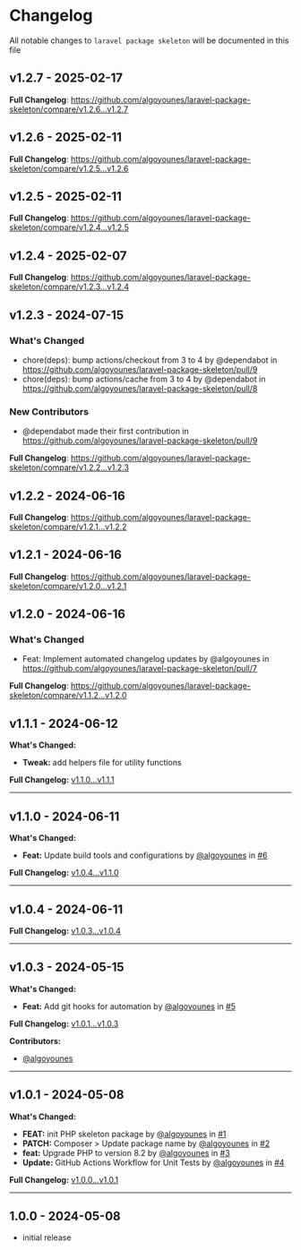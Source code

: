 # Changelog

All notable changes to `laravel package skeleton` will be documented in this file

## v1.2.7 - 2025-02-17

**Full Changelog**: https://github.com/algoyounes/laravel-package-skeleton/compare/v1.2.6...v1.2.7

## v1.2.6 - 2025-02-11

**Full Changelog**: https://github.com/algoyounes/laravel-package-skeleton/compare/v1.2.5...v1.2.6

## v1.2.5 - 2025-02-11

**Full Changelog**: https://github.com/algoyounes/laravel-package-skeleton/compare/v1.2.4...v1.2.5

## v1.2.4 - 2025-02-07

**Full Changelog**: https://github.com/algoyounes/laravel-package-skeleton/compare/v1.2.3...v1.2.4

## v1.2.3 - 2024-07-15

### What's Changed

* chore(deps): bump actions/checkout from 3 to 4 by @dependabot in https://github.com/algoyounes/laravel-package-skeleton/pull/9
* chore(deps): bump actions/cache from 3 to 4 by @dependabot in https://github.com/algoyounes/laravel-package-skeleton/pull/8

### New Contributors

* @dependabot made their first contribution in https://github.com/algoyounes/laravel-package-skeleton/pull/9

**Full Changelog**: https://github.com/algoyounes/laravel-package-skeleton/compare/v1.2.2...v1.2.3

## v1.2.2 - 2024-06-16

**Full Changelog**: https://github.com/algoyounes/laravel-package-skeleton/compare/v1.2.1...v1.2.2

## v1.2.1 - 2024-06-16

**Full Changelog**: https://github.com/algoyounes/laravel-package-skeleton/compare/v1.2.0...v1.2.1

## v1.2.0 - 2024-06-16

### What's Changed

* Feat:  Implement automated changelog updates by @algoyounes in https://github.com/algoyounes/laravel-package-skeleton/pull/7

**Full Changelog**: https://github.com/algoyounes/laravel-package-skeleton/compare/v1.1.2...v1.2.0

## v1.1.1 - 2024-06-12

**What's Changed:**

- **Tweak:** add helpers file for utility functions

**Full Changelog:** [v1.1.0...v1.1.1](https://github.com/your-repository/compare/v1.1.0...v1.1.1)


---

## v1.1.0 - 2024-06-11

**What's Changed:**

- **Feat:** Update build tools and configurations by [@algoyounes](https://github.com/algoyounes) in [#6](https://github.com/your-repository/pull/6)

**Full Changelog:** [v1.0.4...v1.1.0](https://github.com/your-repository/compare/v1.0.4...v1.1.0)


---

## v1.0.4 - 2024-06-11

**Full Changelog:** [v1.0.3...v1.0.4](https://github.com/your-repository/compare/v1.0.3...v1.0.4)


---

## v1.0.3 - 2024-05-15

**What's Changed:**

- **Feat:** Add git hooks for automation by [@algoyounes](https://github.com/algoyounes) in [#5](https://github.com/your-repository/pull/5)

**Full Changelog:** [v1.0.1...v1.0.3](https://github.com/your-repository/compare/v1.0.1...v1.0.3)

**Contributors:**

- [@algoyounes](https://github.com/algoyounes)


---

## v1.0.1 - 2024-05-08

**What's Changed:**

- **FEAT:** init PHP skeleton package by [@algoyounes](https://github.com/algoyounes) in [#1](https://github.com/your-repository/pull/1)
- **PATCH:** Composer > Update package name by [@algoyounes](https://github.com/algoyounes) in [#2](https://github.com/your-repository/pull/2)
- **feat:** Upgrade PHP to version 8.2 by [@algoyounes](https://github.com/algoyounes) in [#3](https://github.com/your-repository/pull/3)
- **Update:** GitHub Actions Workflow for Unit Tests by [@algoyounes](https://github.com/algoyounes) in [#4](https://github.com/your-repository/pull/4)

**Full Changelog:** [v1.0.0...v1.0.1](https://github.com/your-repository/compare/v1.0.0...v1.0.1)


---

## 1.0.0 -  2024-05-08

- initial release
